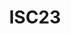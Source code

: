 ---
title: "ISC23"
description: "ISC23 in Hamburg, Germany"
pubDate: "2023"
heroImage: "/ISC23-banner.jpg"
blogPost: "isc23"
---